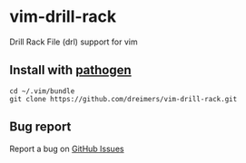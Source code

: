 # vim-drill-rack

Drill Rack File (drl) support for vim 

## Install with [pathogen](https://github.com/tpope/vim-pathogen)

    cd ~/.vim/bundle
    git clone https://github.com/dreimers/vim-drill-rack.git

## Bug report

Report a bug on [GitHub Issues](https://github.com/dreimers/vim-drill-rack/issues)

